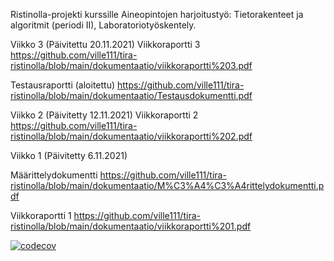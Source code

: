 Ristinolla-projekti kurssille Aineopintojen harjoitustyö: Tietorakenteet ja algoritmit (periodi II), Laboratoriotyöskentely.

Viikko 3 (Päivitettu 20.11.2021)
Viikkoraportti 3
https://github.com/ville111/tira-ristinolla/blob/main/dokumentaatio/viikkoraportti%203.pdf

Testausraportti (aloitettu)
https://github.com/ville111/tira-ristinolla/blob/main/dokumentaatio/Testausdokumentti.pdf


Viikko 2 (Päivitetty 12.11.2021)
Viikkoraportti 2
https://github.com/ville111/tira-ristinolla/blob/main/dokumentaatio/viikkoraportti%202.pdf


Viikko 1 (Päivitetty 6.11.2021)

Määrittelydokumentti
https://github.com/ville111/tira-ristinolla/blob/main/dokumentaatio/M%C3%A4%C3%A4rittelydokumentti.pdf

Viikkoraportti 1
https://github.com/ville111/tira-ristinolla/blob/main/dokumentaatio/viikkoraportti%201.pdf


 
[![codecov](https://codecov.io/gh/ville111/tira-ristinolla/branch/main/graph/badge.svg?token=K7MIK0QBCR)](https://codecov.io/gh/ville111/tira-ristinolla)

